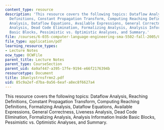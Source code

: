 ```yaml
---
content_type: resource
description: 'This resource covers the following topics: Dataflow Analysis, Reaching
  Definitions, Constant Propagation Transform, Computing Reaching Definitions, Formalizing
  Analysis, Dataflow Equations, Available Expressions, General Correctness, Liveness
  Analysis, Dead Code Elimination, Formalizing Analysis, Analysis Information Inside
  Basic Blocks, Pessimistic vs. Optimistic Analyses, and Summary.'
file: /courses/6-035-computer-language-engineering-sma-5502-fall-2005/85c9a2efd7ba0a566eafa8ec8f6627a4_10anlystrnsfrmn2.pdf
file_type: application/pdf
learning_resource_types:
- Lecture Notes
ocw_type: OCWFile
parent_title: Lecture Notes
parent_type: CourseSection
parent_uid: 4a9af447-a395-17fe-9194-e66f2176394b
resourcetype: Document
title: 10anlystrnsfrmn2.pdf
uid: 85c9a2ef-d7ba-0a56-6eaf-a8ec8f6627a4
---
```

This resource covers the following topics: Dataflow Analysis, Reaching Definitions, Constant Propagation Transform, Computing Reaching Definitions, Formalizing Analysis, Dataflow Equations, Available Expressions, General Correctness, Liveness Analysis, Dead Code Elimination, Formalizing Analysis, Analysis Information Inside Basic Blocks, Pessimistic vs. Optimistic Analyses, and Summary.